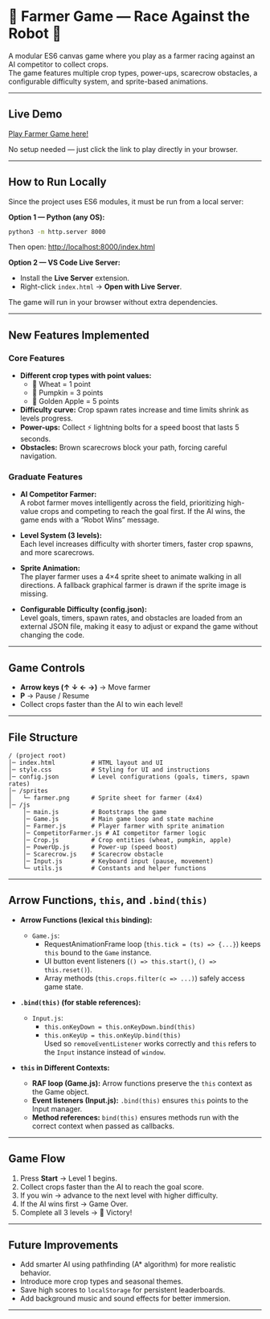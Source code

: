 # 🌾 Farmer Game — Race Against the Robot 🤖

A modular ES6 canvas game where you play as a farmer racing against an AI competitor to collect crops.  
The game features multiple crop types, power-ups, scarecrow obstacles, a configurable difficulty system, and sprite-based animations.

---

## Live Demo

[Play Farmer Game here!](https://nlp-saiteja.github.io/farmer-game/)

No setup needed — just click the link to play directly in your browser.

---

## How to Run Locally

Since the project uses ES6 modules, it must be run from a local server:

**Option 1 — Python (any OS):**

```bash
python3 -m http.server 8000
```

Then open: [http://localhost:8000/index.html](http://localhost:8000/index.html)

**Option 2 — VS Code Live Server:**

- Install the **Live Server** extension.
- Right-click `index.html` → **Open with Live Server**.

The game will run in your browser without extra dependencies.

---

## New Features Implemented

### Core Features

- **Different crop types with point values:**
  - 🌾 Wheat = 1 point
  - 🎃 Pumpkin = 3 points
  - 🍎 Golden Apple = 5 points
- **Difficulty curve:** Crop spawn rates increase and time limits shrink as levels progress.
- **Power-ups:** Collect ⚡ lightning bolts for a speed boost that lasts 5 seconds.
- **Obstacles:** Brown scarecrows block your path, forcing careful navigation.

### Graduate Features

- **AI Competitor Farmer:**  
  A robot farmer moves intelligently across the field, prioritizing high-value crops and competing to reach the goal first. If the AI wins, the game ends with a “Robot Wins” message.

- **Level System (3 levels):**  
  Each level increases difficulty with shorter timers, faster crop spawns, and more scarecrows.

- **Sprite Animation:**  
  The player farmer uses a 4×4 sprite sheet to animate walking in all directions. A fallback graphical farmer is drawn if the sprite image is missing.

- **Configurable Difficulty (config.json):**  
  Level goals, timers, spawn rates, and obstacles are loaded from an external JSON file, making it easy to adjust or expand the game without changing the code.

---

## Game Controls

- **Arrow keys (↑ ↓ ← →)** → Move farmer
- **P** → Pause / Resume
- Collect crops faster than the AI to win each level!

---

## File Structure

```
/ (project root)
│─ index.html          # HTML layout and UI
│─ style.css           # Styling for UI and instructions
│─ config.json         # Level configurations (goals, timers, spawn rates)
│─ /sprites
│   └─ farmer.png      # Sprite sheet for farmer (4x4)
│─ /js
    │─ main.js         # Bootstraps the game
    │─ Game.js         # Main game loop and state machine
    │─ Farmer.js       # Player farmer with sprite animation
    │─ CompetitorFarmer.js # AI competitor farmer logic
    │─ Crop.js         # Crop entities (wheat, pumpkin, apple)
    │─ PowerUp.js      # Power-up (speed boost)
    │─ Scarecrow.js    # Scarecrow obstacle
    │─ Input.js        # Keyboard input (pause, movement)
    └─ utils.js        # Constants and helper functions
```

---

## Arrow Functions, `this`, and `.bind(this)`

- **Arrow Functions (lexical `this` binding):**

  - `Game.js`:
    - RequestAnimationFrame loop (`this.tick = (ts) => {...}`) keeps `this` bound to the `Game` instance.
    - UI button event listeners (`() => this.start()`, `() => this.reset()`).
    - Array methods (`this.crops.filter(c => ...)`) safely access game state.

- **`.bind(this)` (for stable references):**

  - `Input.js`:
    - `this.onKeyDown = this.onKeyDown.bind(this)`
    - `this.onKeyUp = this.onKeyUp.bind(this)`  
      Used so `removeEventListener` works correctly and `this` refers to the `Input` instance instead of `window`.

- **`this` in Different Contexts:**
  - **RAF loop (Game.js):** Arrow functions preserve the `this` context as the Game object.
  - **Event listeners (Input.js):** `.bind(this)` ensures `this` points to the Input manager.
  - **Method references:** `bind(this)` ensures methods run with the correct context when passed as callbacks.

---

## Game Flow

1. Press **Start** → Level 1 begins.
2. Collect crops faster than the AI to reach the goal score.
3. If you win → advance to the next level with higher difficulty.
4. If the AI wins first → Game Over.
5. Complete all 3 levels → 🎉 Victory!

---

## Future Improvements

- Add smarter AI using pathfinding (A\* algorithm) for more realistic behavior.
- Introduce more crop types and seasonal themes.
- Save high scores to `localStorage` for persistent leaderboards.
- Add background music and sound effects for better immersion.

---
